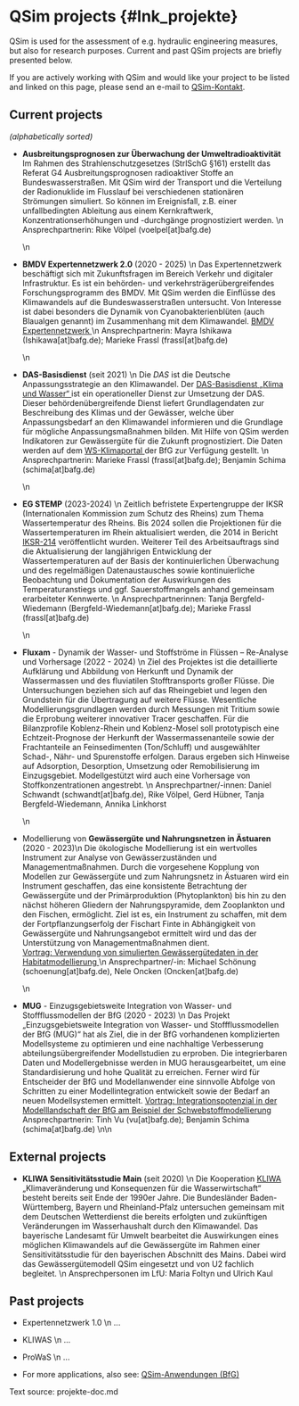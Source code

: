 QSim projects {#lnk_projekte}
==============
<!-- #mf: Texte unten sind von unseren U2-Website-Texten übernommen, sie könnten
von den ProjektbearbeiterInnen noch mehr Richtung QSim angepasst werden -->
<!-- #mf: AnsprechpartnerInnen müssen z.T. noch abgeklärt/gefragt werden;
sollen z.B. ProjektleiterInnen hingeschrieben werden oder die jeweiligen 
QSim-AnwenderInnen -->

QSim is used for the assessment of e.g. hydraulic engineering measures,
but also for research purposes. Current and past QSim projects are briefly 
presented below.

If you are actively working with QSim and would like your project to be 
listed and linked on this page, please send an e-mail to
<a href="mailto:qsim@bafg.de">QSim-Kontakt</a>.

<!-- #mf: wolle wir, dass alle Anwendungen von QSim hier gelistet werden?
+ wollen wir die E-Mail adresse so verlinken oder geschützt schreiben, damit 
es keinen Ärger mit Spam gibt? Z.B. qsim_at_bafg.de (oder so ähnlich -->

## Current projects

*(alphabetically sorted)*

* __Ausbreitungsprognosen zur Überwachung der Umweltradioaktivität__
  Im Rahmen des Strahlenschutzgesetzes (StrlSchG §161) erstellt das Referat G4 
  Ausbreitungsprognosen radioaktiver Stoffe an Bundeswasserstraßen. Mit QSim 
  wird der Transport und die Verteilung der Radionuklide im Flusslauf bei 
  verschiedenen stationären Strömungen simuliert. So können im Ereignisfall, 
  z.B. einer unfallbedingten Ableitung aus einem Kernkraftwerk, 
  Konzentrationserhöhungen und -durchgänge prognostiziert werden. \n
  Ansprechpartnerin: Rike Völpel (voelpel[at]bafg.de) 
  
  \n

* __BMDV Expertennetzwerk 2.0__ (2020 - 2025) \n
  Das Expertennetzwerk beschäftigt sich mit Zukunftsfragen im Bereich Verkehr
  und digitaler Infrastruktur. Es ist ein behörden- und 
  verkehrsträgerübergreifendes Forschungsprogramm des BMDV. Mit QSim werden die 
  Einflüsse des Klimawandels auf die Bundeswasserstraßen untersucht. Von 
  Interesse ist dabei besonders die Dynamik von Cyanobakterienblüten (auch
  Blaualgen genannt) im Zusammenhang mit dem Klimawandel.
  <a href="https://www.bmvi-expertennetzwerk.de/DE/Home/home_node.html"> 
  BMDV Expertennetzwerk </a>  \n 
  Ansprechpartnerin: Mayra Ishikawa (Ishikawa[at]bafg.de); 
  Marieke Frassl (frassl[at]bafg.de)
  
  \n

* __DAS-Basisdienst__ (seit 2021) \n
  Die *DAS* ist die Deutsche Anpassungsstrategie an den Klimawandel. 
  Der <a href="https://www.das-basisdienst.de/DAS-Basisdienst/DE/home/home_node.html"> 
  DAS-Basisdienst „Klima und Wasser“ </a> ist 
  ein operationeller Dienst zur Umsetzung der DAS. Dieser 
  behördenübergreifende Dienst liefert Grundlagendaten zur Beschreibung des 
  Klimas und der Gewässer, welche über Anpassungsbedarf an den Klimawandel 
  informieren und die Grundlage für mögliche Anpassungsmaßnahmen bilden. Mit 
  Hilfe von QSim werden Indikatoren zur Gewässergüte für die Zukunft 
  prognostiziert. Die Daten werden auf dem 
  <a href="https://ws-klimaportal.bafg.de"> WS-Klimaportal </a> 
  der BfG zur Verfügung gestellt. \n
  Ansprechpartnerin: Marieke Frassl (frassl[at]bafg.de); Benjamin Schima 
  (schima[at]bafg.de)
  
  \n
  
* __EG STEMP__ (2023-2024) \n
  Zeitlich befristete Expertengruppe der IKSR (Internationalen Kommission zum 
  Schutz des Rheins) zum Thema Wassertemperatur des Rheins. Bis 2024 sollen die 
  Projektionen für die Wassertemperaturen im Rhein aktualisiert werden, die 2014 
  in Bericht [IKSR-214](https://www.iksr.org/de/oeffentliches/dokumente/archiv/fachberichte/fachberichte-einzeldarstellung/214-estimation-of-the-effects-of-climate-change-scenarios-on-future-rhine-water-temperature-development-extensive-version) 
  veröffentlicht wurden. Weiterer Teil des Arbeitsauftrags sind die 
  Aktualisierung der langjährigen Entwicklung der Wassertemperaturen auf der 
  Basis der kontinuierlichen Überwachung und des regelmäßigen Datenaustausches 
  sowie kontinuierliche Beobachtung und Dokumentation der Auswirkungen des 
  Temperaturanstiegs und ggf. Sauerstoffmangels anhand gemeinsam erarbeiteter 
  Kennwerte.  \n
  Ansprechpartnerinnen: Tanja Bergfeld-Wiedemann (Bergfeld-Wiedemann[at]bafg.de); 
  Marieke Frassl (frassl[at]bafg.de)
   
  \n 

* __Fluxam__ - Dynamik der Wasser- und Stoffströme in Flüssen – Re-Analyse und 
  Vorhersage (2022 - 2024) \n
  Ziel des Projektes ist die detaillierte Aufklärung und Abbildung von 
  Herkunft und Dynamik der Wassermassen und des fluviatilen Stofftransports 
  großer Flüsse. Die Untersuchungen beziehen sich auf das Rheingebiet und 
  legen den Grundstein für die Übertragung auf weitere Flüsse. Wesentliche 
  Modellierungsgrundlagen werden durch Messungen mit Tritium sowie die 
  Erprobung weiterer innovativer Tracer geschaffen. Für die Bilanzprofile 
  Koblenz-Rhein und Koblenz-Mosel soll prototypisch eine Echtzeit-Prognose der 
  Herkunft der Wassermassenanteile sowie der Frachtanteile an Feinsedimenten 
  (Ton/Schluff) und ausgewählter Schad-, Nähr- und Spurenstoffe erfolgen. 
  Daraus ergeben sich Hinweise auf Adsorption, Desorption, Umsetzung oder 
  Remobilisierung im Einzugsgebiet. Modellgestützt wird auch eine Vorhersage 
  von Stoffkonzentrationen angestrebt. \n
  Ansprechpartner/-innen: Daniel Schwandt (schwandt[at]bafg.de), Rike Völpel, 
  Gerd Hübner, Tanja Bergfeld-Wiedemann, Annika Linkhorst
  
  \n
  
* Modellierung von __Gewässergüte und Nahrungsnetzen in Ästuaren__ (2020 - 2023)\n
  Die ökologische Modellierung ist ein wertvolles Instrument zur Analyse von 
  Gewässerzuständen und Managementmaßnahmen. Durch die vorgesehene Kopplung 
  von Modellen zur Gewässergüte und zum Nahrungsnetz in Ästuaren wird ein 
  Instrument geschaffen, das eine konsistente Betrachtung der Gewässergüte und 
  der Primärproduktion (Phytoplankton) bis hin zu den nächst höheren Gliedern 
  der Nahrungspyramide, dem Zooplankton und den Fischen, ermöglicht. Ziel ist 
  es, ein Instrument zu schaffen, mit dem der Fortpflanzungserfolg der 
  Fischart Finte in Abhängigkeit von Gewässergüte und Nahrungsangebot 
  ermittelt wird und das der Unterstützung von Managementmaßnahmen dient.
  <a href="https://www.bafg.de/DE/05_Wissen/02_Veranst/2021/2021_11_15_schoenung.html?nn=169148">  
  Vortrag: Verwendung von simulierten Gewässergütedaten in der  
  Habitatmodellierung </a> \n
  Ansprechpartner/-in: Michael Schönung (schoenung[at]bafg.de), 
  Nele Oncken (Oncken[at]bafg.de)

  \n
  
* __MUG__ - Einzugsgebietsweite Integration von Wasser- und Stoffflussmodellen
  der BfG (2020 - 2023) \n
  Das Projekt „Einzugsgebietsweite Integration von Wasser- und 
  Stoffflussmodellen der BfG (MUG)“ hat als Ziel, die in der BfG vorhandenen 
  komplizierten Modellsysteme zu optimieren und eine nachhaltige Verbesserung 
  abteilungsübergreifender Modellstudien zu erproben. Die integrierbaren Daten 
  und Modellergebnisse werden in MUG herausgearbeitet, um eine 
  Standardisierung und hohe Qualität zu erreichen. Ferner wird für Entscheider 
  der BfG und Modellanwender eine sinnvolle Abfolge von Schritten zu einer 
  Modellintegration entwickelt sowie der Bedarf an neuen Modellsystemen 
  ermittelt.
  <a href="https://www.bafg.de/DE/05_Wissen/02_Veranst/2021/2021_11_15_schima.html?nn=169148"> 
  Vortrag: Integrationspotenzial in der Modelllandschaft der BfG am Beispiel 
  der Schwebstoffmodellierung </a>
  Ansprechpartnerin: Tinh Vu (vu[at]bafg.de); Benjamin Schima (schima[at]bafg.de)
  \n\n

## External projects ##

* __KLIWA Sensitivitätsstudie Main__ (seit 2020) \n
  Die Kooperation [KLIWA](https://www.kliwa.de/) „Klimaveränderung und 
  Konsequenzen für die Wasserwirtschaft“ besteht bereits seit Ende der 1990er 
  Jahre. Die Bundesländer Baden-Württemberg, Bayern und Rheinland-Pfalz 
  untersuchen gemeinsam mit dem Deutschen Wetterdienst die bereits erfolgten und 
  zukünftigen Veränderungen im Wasserhaushalt durch den Klimawandel. Das 
  bayerische Landesamt für Umwelt bearbeitet die Auswirkungen eines möglichen 
  Klimawandels auf die Gewässergüte im Rahmen einer Sensitivitätsstudie für den 
  bayerischen Abschnitt des Mains. Dabei wird das Gewässergütemodell QSim 
  eingesetzt und von U2 fachlich begleitet. \n
  Ansprechpersonen im LfU: Maria Foltyn und Ulrich Kaul

  
## Past projects ##
* Expertennetzwerk 1.0 \n
...

* KLIWAS \n
...

* ProWaS \n
...

* For more applications, also see: <a href="https://www.bafg.de/DE/08_Ref/U2/01_mikrobiologie/QSim_Anw/qsim_praxis_node.html;jsessionid=094E89FDEA85B27F72B60F9E9B936714.live21301">QSim-Anwendungen (BfG)</a>

Text source: projekte-doc.md